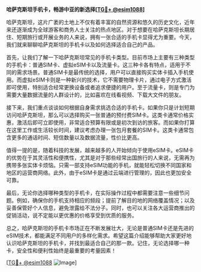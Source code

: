 **哈萨克斯坦手机卡，畅游中亚的新选择[[TG💪+ @esim1088](https://t.me/s/esim1088)]**

哈萨克斯坦，这片广袤的土地上不仅有着丰富的自然资源和悠久的历史文化，近年来还逐渐成为全球游客和商务人士关注的热点地区。对于想要在哈萨克斯坦长期居住、短期旅行或开展业务的人来说，拥有一张合适的手机卡显得尤为重要。今天，我们就来聊聊哈萨克斯坦的手机卡以及如何选择适合自己的产品。

首先，让我们了解一下哈萨克斯坦常见的手机卡类型。目前市场上主要有三种类型的手机卡：普通SIM卡、虚拟eSIM卡以及流量卡。这三种卡各有特点，适用于不同的需求场景。普通SIM卡是最传统的选择，用户可以直接购买实体卡插入手机使用。而虚拟eSIM卡则是一种新兴的技术，它不需要物理卡片，通过电子方式激活即可使用，特别适合经常更换设备或者追求便捷的用户。至于流量卡，则是专门为需要大量数据流量的人群设计的，比如喜欢在线看视频、下载大文件的朋友。

接下来，我们重点谈谈如何根据自身需求挑选合适的手机卡。如果你只是计划短期访问哈萨克斯坦，那么可以选择购买一张普通的预付费SIM卡。这类卡通常价格实惠，激活后即可立即使用，非常适合预算有限或是初次到访的旅客。而如果你打算在这里工作或生活较长时间，建议考虑办理一张包月套餐的SIM卡。这类卡通常包含更多的通话时间、短信数量以及数据流量，性价比更高。

值得一提的是，随着科技的发展，越来越多的人开始倾向于使用eSIM卡。eSIM卡的优势在于其灵活性和便携性，尤其是对于那些经常出国旅行的人来说，无需再为携带多张实体卡烦恼。只需一部支持eSIM功能的手机，就能轻松切换不同国家和地区的运营商网络。此外，由于eSIM卡是通过云端进行管理的，因此也更加安全可靠。

最后，无论你选择哪种类型的手机卡，在实际操作过程中都需要注意一些细节问题。例如，确保你的手机支持相应的频段；提前了解目的地的网络覆盖情况；以及妥善保管好个人信息，避免泄露给不法分子。同时，也可以关注各大运营商推出的促销活动，说不定能以更优惠的价格享受到优质的服务。

总之，哈萨克斯坦的手机卡市场正在不断发展壮大，无论是普通SIM卡还是先进的eSIM技术，都能满足不同用户的多样化需求。希望这篇介绍能够帮助大家更好地认识哈萨克斯坦的手机卡，并找到最适合自己的那一款。记住，无论选择哪一种卡，安全性和便利性始终是最重要的考量因素！

[[TG💪+ @esim1088](https://t.me/s/esim1088) ![Image](https://i.postimg.cc/4NQfJmqS/Snipaste-2025-05-13-00-14-12.png)]